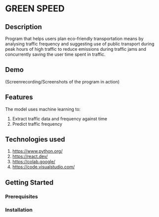 # GREEN SPEED
## Description
Program that helps users plan eco-friendly transportation means by analysing traffic frequency and suggesting use of public transport during peak hours of high traffic to reduce emissions during traffic jams and concurrently saving the user time spent in traffic.

## Demo
(Screenrecording/Screenshots of the program in action)

## Features
The model uses machine learning to: 
  1. Extract traffic data and frequency against time
  2. Predict traffic frequency
## Technologies used
  1. https://www.python.org/
  2. https://react.dev/
  3. https://colab.google/
  4. https://code.visualstudio.com/
## Getting Started

### Prerequisites

### Installation


